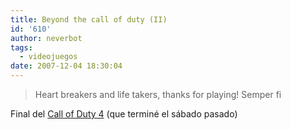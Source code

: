 ```yaml
---
title: Beyond the call of duty (II)
id: '610'
author: neverbot
tags:
  - videojuegos
date: 2007-12-04 18:30:04
---
```


> Heart breakers and life takers, thanks for playing! Semper fi

Final del [Call of Duty 4](http://en.wikipedia.org/wiki/Call_of_Duty_4:_Modern_Warfare) (que terminé el sábado pasado)
